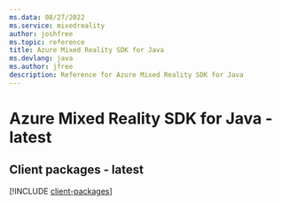 ```yaml
---
ms.data: 08/27/2022
ms.service: mixedreality
author: joshfree
ms.topic: reference
title: Azure Mixed Reality SDK for Java
ms.devlang: java
ms.author: jfree
description: Reference for Azure Mixed Reality SDK for Java
---
```

# Azure Mixed Reality SDK for Java - latest

## Client packages - latest
[!INCLUDE [client-packages](mixed-reality-client-index.md)]